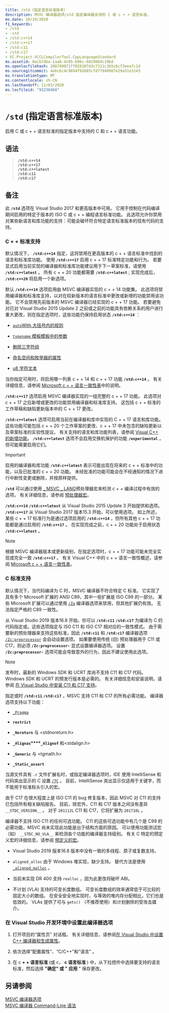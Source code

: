 ```yaml
---
title: /std（指定语言标准版本）
description: MSVC 编译器选项/std 指定编译器支持的 C 或 c + + 语言标准。
ms.date: 10/29/2020
f1_keywords:
- /std
- -std
- /std:c++14
- /std:c++17
- /std:c11
- /std:c17
- VC.Project.VCCLCompilerTool.CppLanguageStandard
ms.assetid: 0acb74ba-1aa8-4c05-b96c-682988dc19bd
ms.openlocfilehash: 208789071ff028107d3c7311c3b5c6cf3eea7c1d
ms.sourcegitcommit: 4abc6c4c9694f91685cfd77940987e29a51e3143
ms.translationtype: MT
ms.contentlocale: zh-CN
ms.lasthandoff: 11/03/2020
ms.locfileid: "93238468"
---
```

# <a name="std-specify-language-standard-version"></a>`/std` (指定语言标准版本) 

启用 C 或 c + + 语言标准的指定版本中支持的 C 和 c + + 语言功能。

## <a name="syntax"></a>语法

> **`/std:c++14`**\
> **`/std:c++17`**\
> **`/std:c++latest`**\
> **`/std:c11`**\
> **`/std:c17`**

## <a name="remarks"></a>备注

此 **`/std`** 选项在 Visual Studio 2017 和更高版本中可用。 它用于控制在代码编译期间启用的特定于版本的 ISO C 或 c + + 编程语言标准功能。 此选项允许你禁用对某些新语言和库功能的支持：可能会破坏符合特定语言标准版本的现有代码的支持。

### <a name="c-standards-support"></a>C + + 标准支持

默认情况下， **`/std:c++14`** 指定，这将禁用在更高版本的 c + + 语言标准中找到的语言和标准库功能。 使用  **`/std:c++17`** 启用 c + + 17 标准特定功能和行为。 若要显式启用当前实现的编译器和标准库功能建议用于下一草案标准，请使用 **`/std:c++latest`** 。 所有 c + + 20 功能都需要 **`/std:c++latest`** ; 实现完成后， **`/std:c++20`** 将启用一个新选项。

默认 **`/std:c++14`** 选项启用由 MSVC 编译器实现的 c + + 14 功能集。 此选项将禁用编译器和标准库支持，以对在较新版本的语言标准中更改或新增的功能禁用该功能。 它不会禁用先前版本的 MSVC 编译器已经实现的 c + + 17 功能。 若要避免对已对 Visual Studio 2015 Update 2 之前或之前的功能具有依赖关系的用户进行重大更改，则在指定选项时，这些功能仍保持启用状态 **`/std:c++14`** ：

- [`auto`With 大括号内的规则](https://wg21.link/n3922)

- [`typename` 模板模板中的参数](https://wg21.link/n4051)

- [删除三字符组](https://wg21.link/n4086)

- [命名空间和枚举器的属性](https://wg21.link/n4266)

- [u8 字符文本](https://wg21.link/n4267)

当你指定可用时，将启用哪一列表 c + + 14 和 c + + 17 功能 **`/std:c++14`** 。 有关详细信息，请参阅 [Microsoft c + + 语言一致性表](../../overview/visual-cpp-language-conformance.md)中的说明。

**`/std:c++17`** 选项启用 MSVC 编译器实现的一组完整的 c + + 17 功能。 此选项对 c + + 17 之后新增或更改的功能禁用编译器和标准库支持。 这包括 c + + 标准的工作草稿和缺陷更新版本中的 C + + 17 更改。

**`/std:c++latest`** 选项可启用当前在编译器和库中实现的 C + + 17 语言和库功能。 这些功能可能包括 c + + 20 个工作草案的更改、c + + 17 中未包含的缺陷更新以及草案标准的实验性提议。 有关支持的语言和库功能列表，请参阅 [Visual C++ 的新增功能](../../overview/what-s-new-for-visual-cpp-in-visual-studio.md)。 **`/std:c++latest`** 选项不会启用交换机保护的功能 **`/experimental`** ，但可能需要启用它们。

> [!IMPORTANT]
> 启用的编译器和库功能 **`/std:c++latest`** 表示可能出现在将来的 c + + 标准中的功能，以及已批准的 c + + 20 功能。 未经批准的功能可能会在不经通知的情况下进行中断性变更或删除，并按原样提供。

**`/std`** 可以通过使用 [ \_ MSVC \_ LANG](../../preprocessor/predefined-macros.md)预处理器宏来检测 c + + 编译过程中有效的选项。 有关详细信息，请参阅 [预处理器宏](../../preprocessor/predefined-macros.md)。

**`/std:c++14`** **`/std:c++latest`** 从 Visual Studio 2015 Update 3 开始提供和选项。 **`/std:c++17`** 从 Visual Studio 2017 版本15.3 开始，可以使用选项。 如上所述，某些 c + + 17 标准行为是通过选项启用的 **`/std:c++14`** ，但所有其他 c + + 17 功能都是通过启用的 **`/std:c++17`** 。 在实现完成之前，c + + 20 功能处于启用状态 **`/std:c++latest`** 。

> [!NOTE]
> 根据 MSVC 编译器版本或更新级别，在指定选项时，c + + 17 功能可能未完全实现或完全一致 **`/std:c++17`** 。 有关 Visual C++ 中的 c + + 语言一致性概述，请参阅 [Microsoft c + + 语言一致性表](../../overview/visual-cpp-language-conformance.md)。

### <a name="c-standards-support"></a>C 标准支持

默认情况下，当代码编译为 C 时，MSVC 编译器不符合特定 C 标准。 它实现了具有多个 Microsoft 扩展的 ANSI C89，其中一些扩展是 ISO C99 的一部分。 某些 Microsoft 扩展可以通过使用 [`/Za`](za-ze-disable-language-extensions.md) 编译器选项来禁用，但其他扩展仍有效。 无法指定严格的 C89 一致性。

从 Visual Studio 2019 版本16.8 开始，你可以 **`/std:c11`** **`/std:c17`** 为编译为 C 的代码指定或。这些选项指定与 ISO C11 和 ISO C17 相对应的一致性模式。 由于需要新的预处理器来支持这些标准，因此 **`/std:c11`** 和 **`/std:c17`** 编译器选项 [`/Zc:preprocessor`](zc-preprocessor.md) 会自动设置选项。 如果要使用传统 (旧) 预处理器用于 C11 或 C17，则必须 **`/Zc:preprocessor-`** 显式设置编译器选项。 设置 **`/Zc:preprocessor-`** 选项可能会导致意外的行为，因此不建议使用此选项。

> [!NOTE]
> 发布时，最新的 Windows SDK 和 UCRT 库尚不支持 C11 和 C17 代码。 Windows SDK 和 UCRT 的预发行版本是必需的。 有关详细信息和安装说明，请参阅 [在 Visual Studio 中安装 C11 和 C17 支持](../../overview/install-c17-support.md)。

指定或时 **`/std:c11`** **`/std:c17`** ，MSVC 支持 C11 和 C17 的所有必需功能。 编译器选项支持以下功能：

- [`_Pragma`](../../preprocessor/pragma-directives-and-the-pragma-keyword.md#the-_pragma-preprocessing-operator-c99-c11)

- **`restrict`**

- **`_Noreturn`** 与 \<stdnoreturn.h>

- **`_Alignas`****`_Alignof`** 和\<stdalign.h>

- **`_Generic`** 与 \<tgmath.h>

- **`_Static_assert`**

当源文件具有 *`.c`* 文件扩展名时，或指定编译器选项时，IDE 使用 IntelliSense 和代码突出显示的 C 设置 [`/TC`](tc-tp-tc-tp-specify-source-file-type.md) 。 目前，IntelliSense 突出显示仅适用于关键字，而不能用于标准标头引入的宏。

由于 C17 在很大程度上是 ISO C11 的 bug 修复版本，因此 MSVC 对 C11 的支持已包括所有相关缺陷报告。 目前，除宏外，C11 和 C17 版本之间没有差异 `__STDC_VERSION__` 。 对于 `201112L` C11 和 C17，它将扩展为 `201710L` 。

编译器不支持 ISO C11 的任何可选功能。 C11 的这些可选功能中有几个是 C99 的必需功能，MSVC 尚未实现此功能是出于结构方面的原因。 可以使用功能测试宏（如） `__STDC_NO_VLA__` 来检测各个功能的编译器支持级别。 有关 C 特定的预定义宏的详细信息，请参阅 [预定义的宏](../../preprocessor/predefined-macros.md)。

- Visual Studio 2019 版本16.8 版本中没有一致的多线程、原子或复数支持。

- `aligned_alloc` 由于 Windows 堆实现，缺少支持。 替代方法是使用 [`_aligned_malloc`](../../c-runtime-library/reference/aligned-malloc.md) 。

- 当前未实现 DR 400 支持 `realloc` ，因为此更改将破坏 ABI。

- 不计划 (VLA) 支持的可变长度数组。 可变长度数组的效率通常低于可比较的固定大小的数组。 在安全安全地实现时，与等效的堆内存分配相比，它们也是低效的。 VLAs 提供了可与 `gets()` （不推荐使用）和计划删除的受攻击媒介。

### <a name="to-set-this-compiler-option-in-the-visual-studio-development-environment"></a>在 Visual Studio 开发环境中设置此编译器选项

1. 打开项目的“属性页”  对话框。 有关详细信息，请参阅[在 Visual Studio 中设置 C++ 编译器和生成属性](../working-with-project-properties.md)。

1. 依次选择“配置属性”、“C/C++”和“语言”  。

1. 在 c **+ + 语言标准** (或 c， **c 语言标准** ) 中，从下拉控件中选择要支持的语言标准，然后选择 **"确定" 或 "** **应用** " 保存更改。

## <a name="see-also"></a>另请参阅

[MSVC 编译器选项](compiler-options.md)<br/>
[MSVC 编译器 Command-Line 语法](compiler-command-line-syntax.md)
